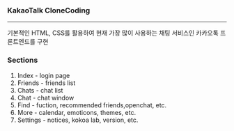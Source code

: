 <!--header-->

### KakaoTalk **CloneCoding**

---

기본적인 HTML, CSS를 활용하여 현재 가장 많이 사용하는 채팅 서비스인 카카오톡 프론트엔드를 구현

### Sections

1. Index - login page
2. Friends - friends list
3. Chats - chat list
4. Chat - chat window
5. Find - fuction, recommended friends,openchat, etc.
6. More - calendar, emoticons, themes, etc.
7. Settings - notices, kokoa lab, version, etc.
